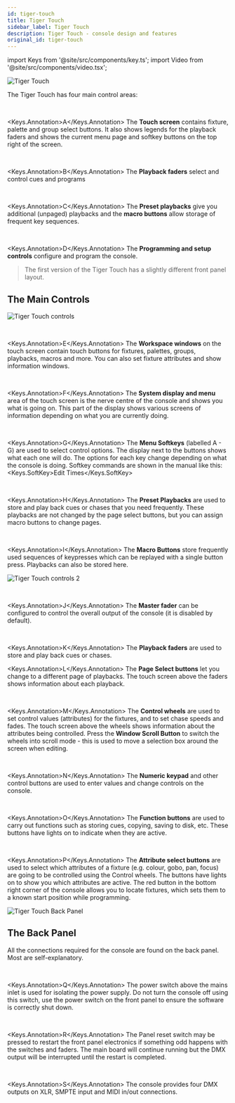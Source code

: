 ```yaml
---
id: tiger-touch
title: Tiger Touch
sidebar_label: Tiger Touch
description: Tiger Touch - console design and features
original_id: tiger-touch
---
```


import Keys from '@site/src/components/key.ts';
import Video from '@site/src/components/video.tsx';

![Tiger Touch](/docs/images/Tiger-Touch.png)

The Tiger Touch has four main control areas:

<br/>

<Keys.Annotation>A</Keys.Annotation> The <strong>Touch screen</strong> contains fixture, palette and group select buttons.
It also shows legends for the playback faders and shows the current menu
page and softkey buttons on the top right of the screen.

<br/>

<Keys.Annotation>B</Keys.Annotation> The <strong>Playback faders</strong> select and control cues and programs

<br/>

<Keys.Annotation>C</Keys.Annotation> The <strong>Preset playbacks</strong> give you additional (unpaged) playbacks and the
<strong>macro buttons</strong> allow storage of frequent key sequences.

<br/>

<Keys.Annotation>D</Keys.Annotation> The <strong>Programming and setup controls</strong> configure and program the
console.

> The first version of the Tiger Touch has a slightly different
front panel layout.


## The Main Controls

![Tiger Touch controls](/docs/images/Tiger-Touch-controls.png)

<br/>

<Keys.Annotation>E</Keys.Annotation> The <strong>Workspace windows</strong> on the touch screen contain touch buttons for
fixtures, palettes, groups, playbacks, macros and more. You can also set
fixture attributes and show information windows.

<br/>

<Keys.Annotation>F</Keys.Annotation> The <strong>System display and menu</strong> area of the touch screen is the nerve
centre of the console and shows you what is going on. This part of the
display shows various screens of information depending on what you are
currently doing.

<br/>

<Keys.Annotation>G</Keys.Annotation> The <strong>Menu Softkeys</strong> (labelled A - G) are used to select control
options. The display next to the buttons shows what each one will do.
The options for each key change depending on what the console is doing.
Softkey commands are shown in the manual like this:
<Keys.SoftKey>Edit Times</Keys.SoftKey>

<br/>

<Keys.Annotation>H</Keys.Annotation> The <strong>Preset Playbacks</strong> are used to store and play back cues or chases
that you need frequently. These playbacks are not changed by the page
select buttons, but you can assign macro buttons to change pages.

<br/>

<Keys.Annotation>I</Keys.Annotation> The <strong>Macro Buttons</strong> store frequently used sequences of keypresses
which can be replayed with a single button press. Playbacks can also be
stored here.

![Tiger Touch controls 2](/docs/images/Tiger-Touch-controls-2.png)

<br/>

<Keys.Annotation>J</Keys.Annotation> The <strong>Master fader</strong> can be configured to control the overall output of the console
(it is disabled by default).

<br/>

<Keys.Annotation>K</Keys.Annotation> The <strong>Playback faders</strong> are used to store and play back cues or chases.
<br/>

<Keys.Annotation>L</Keys.Annotation> The <strong>Page Select buttons</strong> let you change to a different page of
playbacks. The touch screen above the faders shows information about
each playback.

<br/>

<Keys.Annotation>M</Keys.Annotation> The <strong>Control wheels</strong> are used to set control values (attributes) for
the fixtures, and to set chase speeds and fades. The touch screen above
the wheels shows information about the attributes being controlled.
Press the <strong>Window Scroll Button</strong> to switch the wheels into scroll mode - this is 
used to move a selection box around the screen when editing.

<br/>

<Keys.Annotation>N</Keys.Annotation> The <strong>Numeric keypad</strong> and other control buttons are used to enter
values and change controls on the console.

<br/>

<Keys.Annotation>O</Keys.Annotation> The <strong>Function buttons</strong> are used to carry out functions such as
storing cues, copying, saving to disk, etc. These buttons have lights on
to indicate when they are active.

<br/>

<Keys.Annotation>P</Keys.Annotation> The <strong>Attribute select buttons</strong> are used to select which attributes of
a fixture (e.g. colour, gobo, pan, focus) are going to be controlled
using the Control wheels. The buttons have lights on to show you which
attributes are active. The red button in the bottom right corner of the console allows you to locate
fixtures, which sets them to a known start position while programming.

![Tiger Touch Back Panel](/docs/images/Tiger-Touch-Back-Panel.png)

## The Back Panel

All the connections required for the console are found on the back
panel. Most are self-explanatory.

<br/>

<Keys.Annotation>Q</Keys.Annotation> The power switch above the mains inlet is used for isolating the
    power supply. Do not turn the console off using this switch, use the power
	switch on the front panel to ensure the software is correctly shut down.

<br/>

<Keys.Annotation>R</Keys.Annotation> The Panel reset switch may be pressed to restart the front panel
    electronics if something odd happens with the switches and faders.
    The main board will continue running but the DMX output will be
    interrupted until the restart is completed.

<br/>

<Keys.Annotation>S</Keys.Annotation> The console provides four DMX outputs on XLR, SMPTE input and MIDI in/out connections.
